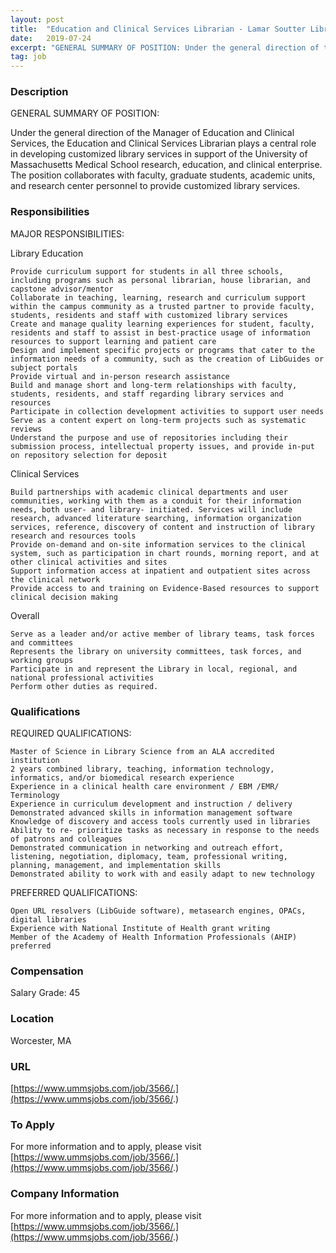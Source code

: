 ```yaml
---
layout: post
title:  "Education and Clinical Services Librarian - Lamar Soutter Library, UMass Medical School, Worcester, MA"
date:   2019-07-24
excerpt: "GENERAL SUMMARY OF POSITION: Under the general direction of the Manager of Education and Clinical Services, the Education and Clinical Services Librarian plays a central role in developing customized library services in support of the University of Massachusetts Medical School research, education, and clinical enterprise. The position collaborates with faculty,..."
tag: job
---
```


### Description   

GENERAL SUMMARY OF POSITION:

Under the general direction of the Manager of Education and Clinical Services, the Education and Clinical Services Librarian plays a central role in developing customized library services in support of the University of Massachusetts Medical School research, education, and clinical enterprise. The position collaborates with faculty, graduate students, academic units, and research center personnel to provide customized library services.


### Responsibilities   

MAJOR RESPONSIBILITIES:

Library Education

    Provide curriculum support for students in all three schools, including programs such as personal librarian, house librarian, and capstone advisor/mentor
    Collaborate in teaching, learning, research and curriculum support within the campus community as a trusted partner to provide faculty, students, residents and staff with customized library services
    Create and manage quality learning experiences for student, faculty, residents and staff to assist in best-practice usage of information resources to support learning and patient care
    Design and implement specific projects or programs that cater to the information needs of a community, such as the creation of LibGuides or subject portals
    Provide virtual and in-person research assistance
    Build and manage short and long-term relationships with faculty, students, residents, and staff regarding library services and resources
    Participate in collection development activities to support user needs
    Serve as a content expert on long-term projects such as systematic reviews
    Understand the purpose and use of repositories including their submission process, intellectual property issues, and provide in-put on repository selection for deposit

Clinical Services

    Build partnerships with academic clinical departments and user communities, working with them as a conduit for their information needs, both user- and library- initiated. Services will include research, advanced literature searching, information organization services, reference, discovery of content and instruction of library research and resources tools
    Provide on-demand and on-site information services to the clinical system, such as participation in chart rounds, morning report, and at other clinical activities and sites
    Support information access at inpatient and outpatient sites across the clinical network
    Provide access to and training on Evidence-Based resources to support clinical decision making

Overall

    Serve as a leader and/or active member of library teams, task forces and committees
    Represents the library on university committees, task forces, and working groups
    Participate in and represent the Library in local, regional, and national professional activities
    Perform other duties as required.


### Qualifications   

REQUIRED QUALIFICATIONS:

    Master of Science in Library Science from an ALA accredited institution
    2 years combined library, teaching, information technology, informatics, and/or biomedical research experience
    Experience in a clinical health care environment / EBM /EMR/ Terminology
    Experience in curriculum development and instruction / delivery
    Demonstrated advanced skills in information management software
    Knowledge of discovery and access tools currently used in libraries
    Ability to re- prioritize tasks as necessary in response to the needs of patrons and colleagues
    Demonstrated communication in networking and outreach effort, listening, negotiation, diplomacy, team, professional writing, planning, management, and implementation skills
    Demonstrated ability to work with and easily adapt to new technology

 

PREFERRED QUALIFICATIONS:

    Open URL resolvers (LibGuide software), metasearch engines, OPACs, digital libraries
    Experience with National Institute of Health grant writing
    Member of the Academy of Health Information Professionals (AHIP) preferred


### Compensation   

Salary Grade: 45


### Location   

Worcester, MA


### URL   

[https://www.ummsjobs.com/job/3566/.](https://www.ummsjobs.com/job/3566/.)

### To Apply   

For more information and to apply, please visit [https://www.ummsjobs.com/job/3566/.](https://www.ummsjobs.com/job/3566/.)


### Company Information   

For more information and to apply, please visit [https://www.ummsjobs.com/job/3566/.](https://www.ummsjobs.com/job/3566/.)



